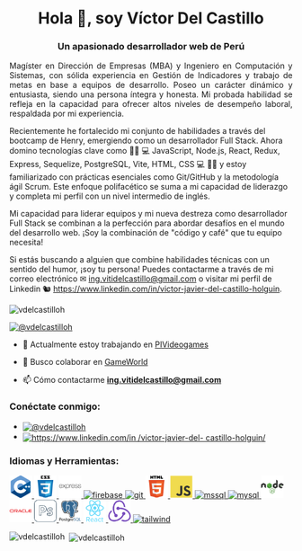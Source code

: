 <h1 align="center">Hola 👋, soy Víctor Del Castillo</h1>
<h3 align="center">Un apasionado desarrollador web de Perú</h3>
<p style="text-align: justify; font-size: 16px line-height: 1.5">
Magíster en Dirección de Empresas (MBA) y Ingeniero en Computación y Sistemas, con sólida experiencia en Gestión de Indicadores y trabajo de metas en base a equipos de desarrollo. Poseo un carácter dinámico y entusiasta, siendo una persona íntegra y honesta. Mi probada habilidad se refleja en la capacidad para ofrecer altos niveles de desempeño laboral, respaldada por mi experiencia.

Recientemente he fortalecido mi conjunto de habilidades a través del bootcamp de Henry, emergiendo como un desarrollador Full Stack. Ahora domino tecnologías clave como 👨‍💻 💻 JavaScript, Node.js, React, Redux, Express, Sequelize, PostgreSQL, Vite, HTML, CSS 💻 👨‍💻 y estoy familiarizado con prácticas esenciales como Git/GitHub y la metodología ágil Scrum. Este enfoque polifacético se suma a mi capacidad de liderazgo y completa mi perfil con un nivel intermedio de inglés.

Mi capacidad para liderar equipos y mi nueva destreza como desarrollador Full Stack se combinan a la perfección para abordar desafíos en el mundo del desarrollo web. ¡Soy la combinación de "código y café" que tu equipo necesita!

Si estás buscando a alguien que combine habilidades técnicas con un sentido del humor, ¡soy tu persona! Puedes contactarme a través de mi correo electrónico ✉ ing.vitidelcastillo@gmail.com o visitar mi perfil de Linkedin 🐿 https://www.linkedin.com/in/victor-javier-del-castillo-holguin.
</p>
<p align="left"> <img src ="https://komarev.com/ghpvc/?username=vdelcastilloh&label=Profile%20views&color=0e75b6&style=flat" alt="vdelcastilloh" /> </p>

<p align="left"> <a href="https://twitter.com/VDelCastilloH" target="blank"><img src="https://img.shields.io/twitter/follow/@vdelcastilloh?logo=twitter&style=for-the-badge" alt= "@vdelcastilloh" /></a> </p>

- 🔭 Actualmente estoy trabajando en [PIVideogames](https://github.com/VDelCastilloH/PI-VideoGames)

- 👯 Busco colaborar en [ GameWorld](https://github.com/antorrg/PFGrupo4Backend)

- 📫 Cómo contactarme **ing.vitidelcastillo@gmail.com**

<h3 align="left">Conéctate conmigo:</h3>
<p align="izquierda">
  <ul>
    <li>
      <a href="https://twitter.com/@vdelcastilloh" target="blank">
        <img align="center" src="https://raw.githubusercontent.com/rahuldkjain/github-profile-readme-generator/master/src/images/icons/Social/twitter.svg" alt="@vdelcastilloh" height="30" width="40" />
      </a>
    </li>
    <li>
      <a href="https://www.linkedin.com/in/victor-javier-del-castillo-holguin/" target="blank">
        <img align="center" src="https://raw.githubusercontent.com/rahuldkjain/github-profile-readme-generator/master/src/images/icons/Social/linked-in-alt.svg" alt="https://www.linkedin.com/in /victor-javier-del-    castillo-holguin/" height="30" width="40" />
      </a> 
    </li>
  </ul>
  
</p>
<h3 align="left">Idiomas y Herramientas:</h3>
<p align="left"> 
 <a href="https://www.w3schools.com/cpp/" target="_blank" rel="noreferrer"> 
    <img src="https://raw.githubusercontent.com/devicons/devicon/master/icons/cplusplus/cplusplus-original.svg" alt="cplusplus" width="40" height="40"/> 
  </a> 
 <a href="https://www.w3schools.com/css/" target="_blank" rel="noreferrer"> 
    <img src="https://raw.githubusercontent.com/devicons/devicon/master/icons/css3/css3-original-wordmark.svg " alt="css3" width="40" height="40"/> 
  </a> 
  <a href="https://expressjs.com" target="_blank" rel="noreferrer"> 
    <img src= "https://raw.githubusercontent.com/devicons/devicon/master/icons/express/express-original-wordmark.svg" alt="express" width="40" height="40"/> 
  </a> 
  <a href="https://firebase.google.com/" target="_blank" rel="noreferrer"> 
    <img src="https://www.vectorlogo.zone/logos/firebase/firebase-icon.svg" alt="firebase" width="40" height="40"/> 
  </a> 
  <a href="https://git-scm.com/" target="_blank" rel="noreferrer"> 
    <img src="https://www.vectorlogo.zone/logos/git-scm/git-scm-icon.svg" alt="git" width="40" height="40"/> 
  </a> 
  <a href="https://www.w3.org/html/" target="_blank" rel="noreferrer"> 
    <img src="https://raw.githubusercontent.com/devicons/devicon/master/icons/html5/html5-original-wordmark.svg" alt="html5" width="40" height="40"/> 
  </a> 
  <a href="https://developer.mozilla.org/en- US/docs/Web/JavaScript" target="_blank" rel="noreferrer"> 
    <img src="https://raw.githubusercontent.com/devicons/devicon/master/icons/javascript/javascript-original.svg" alt="javascript" width="40" height="40"/> 
  </a> 
  <a href="https://www.microsoft.com/en-us/sql-server" target="_blank" rel ="noreferrer"> 
    <img src="https://www.svgrepo.com/show/303229/microsoft-sql-server-logo.svg" alt="mssql" width="40" height="40"/ > 
  </a> 
  <a href="https://www.mysql.com/" target="_blank" rel="noreferrer"> 
    <img src="https://raw.githubusercontent.com/devicons/devicon /master/icons/mysql/mysql-original-wordmark.svg" alt="mysql" width="40" height="40"/> 
  </a> 
  <a href="https://nodejs.org" target="_blank" rel="noreferrer"> 
    <img src ="https://raw.githubusercontent.com/devicons/devicon/master/icons/nodejs/nodejs-original-wordmark.svg" alt="nodejs" width="40" height="40"/> 
  </a> 
  <a href="https://www.oracle.com/" target="_blank" rel="noreferrer"> 
    <img src="https://raw.githubusercontent.com/devicons/devicon/master/icons/oracle/oracle-original.svg" alt="oracle" width="40" height="40"/> 
  </a> 
  <a href="https://www.photoshop.com/en" target=" _blank" rel="noreferrer"> 
    <img src="https://raw.githubusercontent.com/devicons/devicon/master/icons/photoshop/photoshop-line.svg" alt="photoshop" width="40" height ="40"/> 
  </a> 
  <a href="https://www.postgresql.org" target="_blank" rel="noreferrer"> 
    <img src="https://raw.githubusercontent.com/devicons/devicon/master/icons/postgresql/postgresql-original-wordmark.svg" alt="postgresql" width="40" height="40"/> 
  </a> 
  <a href="https://reactjs .org/" target="_blank" rel="noreferrer"> 
    <img src="https://raw.githubusercontent.com/devicons/devicon/master/icons/react/react-original-wordmark.svg" alt= "react" width="40" height="40"/> 
  </a> 
  <a href="https://redux.js.org" objetivo ="_blank" rel="noreferrer"> 
    <img src="https://raw.githubusercontent.com/devicons/devicon/master/icons/redux/redux-original.svg" alt="redux" width="40 " height="40"/> 
  </a> 
 <a href="https://tailwindcss.com/" target="_blank" rel=" noreferrer"> 
  <img src="https://www.vectorlogo.zone/logos/tailwindcss/tailwindcss-icon.svg" alt="tailwind" width="40" height="40"/> 
</a> 
<p>
  <img align="left" src="https://github-readme-stats.vercel.app/api/top-langs?username=vdelcastilloh&show_icons=true&locale=en&layout=compact" alt="vdelcastilloh" /> 
</p>

<p> 
  <img align="center" src="https://github-readme-stats.vercel.app/api?username=vdelcastilloh&show_icons=true&locale=en" alt="vdelcastilloh" />
</p>

